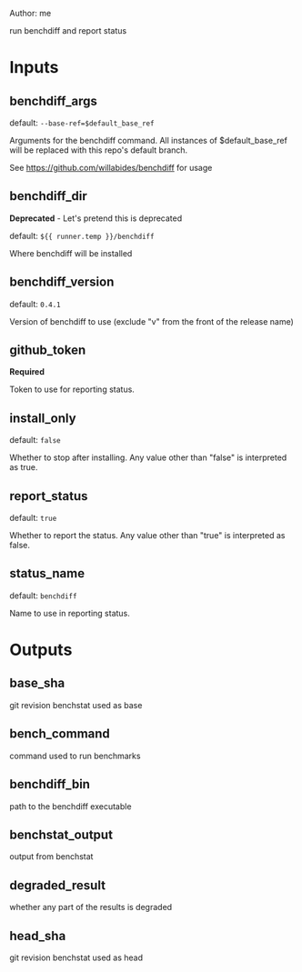
Author: me

run benchdiff and report status

# Inputs

## benchdiff_args

default: `--base-ref=$default_base_ref`

Arguments for the benchdiff command.
All instances of $default_base_ref will be replaced with this repo's default branch.

See https://github.com/willabides/benchdiff for usage


## benchdiff_dir

__Deprecated__ - Let's pretend this is deprecated

default: `${{ runner.temp }}/benchdiff`

Where benchdiff will be installed

## benchdiff_version

default: `0.4.1`

Version of benchdiff to use (exclude "v" from the front of the release name)

## github_token

__Required__

Token to use for reporting status.

## install_only

default: `false`

Whether to stop after installing. Any value other than "false" is interpreted as true.

## report_status

default: `true`

Whether to report the status. Any value other than "true" is interpreted as false.

## status_name

default: `benchdiff`

Name to use in reporting status.

# Outputs

## base_sha

git revision benchstat used as base

## bench_command

command used to run benchmarks

## benchdiff_bin

path to the benchdiff executable

## benchstat_output

output from benchstat

## degraded_result

whether any part of the results is degraded

## head_sha

git revision benchstat used as head
